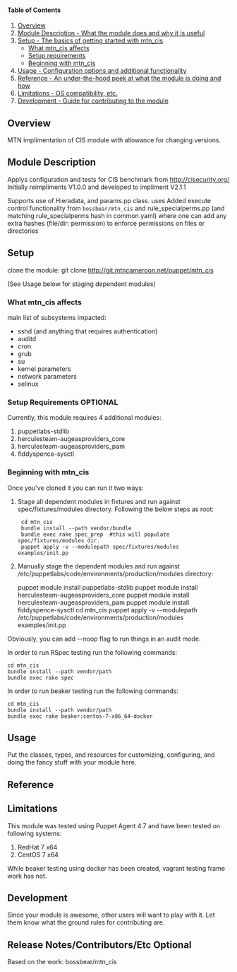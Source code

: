 #### Table of Contents

1. [Overview](#overview)
2. [Module Description - What the module does and why it is useful](#module-description)
3. [Setup - The basics of getting started with mtn_cis](#setup)
    * [What mtn_cis affects](#what-mtn_cis-affects)
    * [Setup requirements](#setup-requirements)
    * [Beginning with mtn_cis](#beginning-with-mtn_cis)
4. [Usage - Configuration options and additional functionality](#usage)
5. [Reference - An under-the-hood peek at what the module is doing and how](#reference)
5. [Limitations - OS compatibility, etc.](#limitations)
6. [Development - Guide for contributing to the module](#development)

## Overview

MTN implimentation of CIS module with allowance for changing versions.

## Module Description

Applys configuration and tests for CIS benchmark from http://cisecurity.org/
Initially reimpliments V1.0.0 and developed to impliment V2.1.1

Supports use of Hieradata, and params.pp class.
uses Added execute control functionality from `bossbear/mtn_cis` and  rule_specialperms.pp (and matching rule_specialperms hash in common.yaml) where one can add any extra hashes (file/dir: permission) to enforce permissions on files or directories


## Setup
clone the module:
    git clone http://git.mtncameroon.net/puppet/mtn_cis

(See Usage below for staging dependent modules)

### What mtn_cis affects

main list of subsystems impacted:
* sshd (and anything that requires authentication)
* auditd
* cron
* grub
* su
* kernel parameters
* network parameters
* selinux


### Setup Requirements **OPTIONAL**

Currently, this module requires 4 additional modules:

1. puppetlabs-stdlib
2. herculesteam-augeasproviders_core
2. herculesteam-augeasproviders_pam
3. fiddyspence-sysctl

### Beginning with mtn_cis

Once you've cloned it you can run it two ways:

1. Stage all dependent modules in fixtures and run against spec/fixtures/modules directory.  Following the below steps as root:

        cd mtn_cis
        bundle install --path vendor/bundle
        bundle exec rake spec_prep  #this will populate spec/fixtures/modules dir.
        puppet apply -v --modulepath spec/fixtures/modules examples/init.pp
2. Manually stage the dependent modules and run against /etc/puppetlabs/code/environments/production/modules directory:

      puppet module install puppetlabs-stdlib
      puppet module install herculesteam-augeasproviders_core
      puppet module install herculesteam-augeasproviders_pam
      puppet module install fiddyspence-sysctl
      cd mtn_cis
      puppet apply -v --modulepath /etc/puppetlabs/code/environments/production/modules examples/init.pp

Obviously, you can add --noop flag to run things in an audit mode.

In order to run RSpec testing run the following commands:

    cd mtn_cis
    bundle install --path vendor/path
    bundle exec rake spec

In order to run beaker testing run the following commands:

    cd mtn_cis
    bundle install --path vendor/path
    bundle exec rake beaker:centos-7-x86_64-docker

## Usage

Put the classes, types, and resources for customizing, configuring, and doing the fancy stuff with your module here.

## Reference



## Limitations

This module was tested using Puppet Agent 4.7 and have been tested on following systems:

1. RedHat 7 x64
2. CentOS 7 x64

While beaker testing using docker has been created, vagrant testing frame work has not.

## Development

Since your module is awesome, other users will want to play with it. Let them know what the ground rules for contributing are.

## Release Notes/Contributors/Etc **Optional**

Based on the work:
bossbear/mtn_cis
